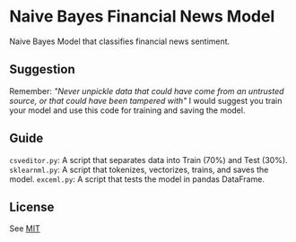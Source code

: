 # Naive Bayes Financial News Model
Naive Bayes Model that classifies financial news sentiment.

## Suggestion
Remember: *"Never unpickle data that could have come from an untrusted source, or that could have been tampered with"* I would suggest you train your model and use this code for training and saving the model.

## Guide
`csveditor.py`: A script that separates data into Train (70%) and Test (30%).
`sklearnml.py`: A script that tokenizes, vectorizes, trains, and saves the model.
`exceml.py`: A script that tests the model in pandas DataFrame.

## License
See [MIT](https://choosealicense.com/licenses/mit/)
